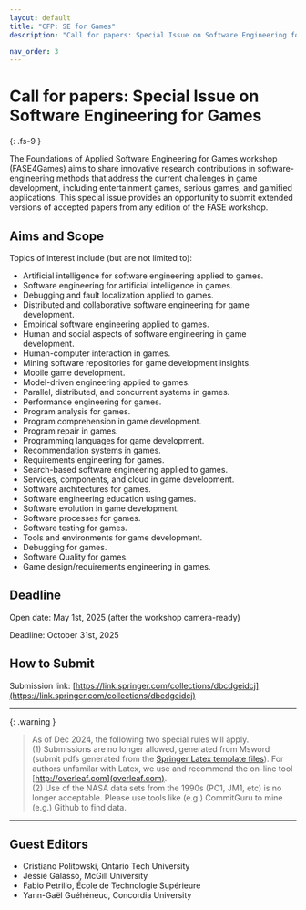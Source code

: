 ```yaml
---
layout: default
title: "CFP: SE for Games"
description: "Call for papers: Special Issue on Software Engineering for Games"

nav_order: 3
---
```


# Call for papers: Special Issue on Software Engineering for Games
{: .fs-9 }

The Foundations of Applied Software Engineering for Games workshop (FASE4Games) aims to share innovative research contributions in software-engineering methods that address the current challenges in game development, including entertainment games, serious games, and gamified applications.
This special issue provides an opportunity to submit extended versions of accepted papers from any edition of the FASE workshop.

## Aims and Scope

Topics of interest include (but are not limited to): 

-   Artificial intelligence for software engineering applied to games.
-   Software engineering for artificial intelligence in games.
-   Debugging and fault localization applied to games.
-   Distributed and collaborative software engineering for game development.
-   Empirical software engineering applied to games.
-   Human and social aspects of software engineering in game development.
-   Human-computer interaction in games.
-   Mining software repositories for game development insights.
-   Mobile game development.
-   Model-driven engineering applied to games.
-   Parallel, distributed, and concurrent systems in games.
-   Performance engineering for games.
-   Program analysis for games.
-   Program comprehension in game development.
-   Program repair in games.
-   Programming languages for game development.
-   Recommendation systems in games.
-   Requirements engineering for games.
-   Search-based software engineering applied to games.
-   Services, components, and cloud in game development.
-   Software architectures for games.
-   Software engineering education using games.
-   Software evolution in game development.
-   Software processes for games.
-   Software testing for games.
-   Tools and environments for game development.
-   Debugging for games.
-   Software Quality for games.
-   Game design/requirements engineering in games.

## Deadline

Open date: May 1st, 2025 (after the workshop camera-ready)

Deadline: October 31st, 2025 

## How to Submit

Submission link: [https://link.springer.com/collections/dbcdgeidcj](https://link.springer.com/collections/dbcdgeidcj)

---

{: .warning }  
> As of Dec 2024, the following two special rules will apply. <br>(1) Submissions are no longer allowed, generated from Msword (submit pdfs generated from the
[Springer Latex template files](https://resource-cms.springernature.com/springer-cms/rest/v1/content/18782940/data/v11)). For authors unfamilar with Latex, we use and recommend the on-line tool [http://overleaf.com](overleaf.com). <br>
(2) Use of the NASA data sets from the 1990s (PC1, JM1, etc) is no longer acceptable. Please use tools like (e.g.) CommitGuru to mine (e.g.) Github to find data.

---
## Guest Editors

- Cristiano Politowski, Ontario Tech University
- Jessie Galasso, McGill University
- Fabio Petrillo, École de Technologie Supérieure
- Yann-Gaël Guéhéneuc, Concordia University
